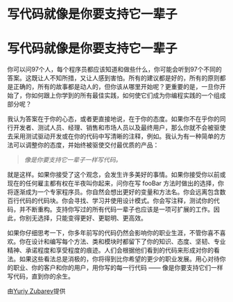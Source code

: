 # 写代码就像是你要支持它一辈子

# 写代码就像是你要支持它一辈子

你可以问97个人，每个程序员都应该知道和做些什么，你可能会听到97个不同的答案。这既让人不知所措，又让人感到害怕。所有的建议都是好的，所有的原则都是正确的，所有的故事都是动人的，但你该从哪里开始呢？更重要的是，一旦你开始了，你如何跟上你学到的所有最佳实践，如何使它们成为你编程实践的一个组成部分呢？

我认为答案在于你的心态，或者更直接地说，在于你的态度。如果你不在乎你的同行开发者、测试人员、经理、销售和市场人员以及最终用户，那么你就不会被驱使去采用测试驱动开发或在你的代码中写清晰的注释，例如。我认为有一种简单的方法可以调整你的态度，并始终被驱使交付最优质的产品：

> *像是你要支持它一辈子一样写代码。*

就是这样。如果你接受了这个观念，会发生许多美好的事情。如果你接受你以前或现在的任何雇主都有权在半夜叫你起来，问你在写 fooBar 方法时做出的选择，你将逐渐成为一个专家程序员。你自然会想出更好的变量和方法名。你会远离包含数百行代码的代码块。你会寻找、学习并使用设计模式。你会写注释，测试你的代码，并不断重构。支持你写过的所有代码一辈子也应该是一项可扩展的工作。因此，你别无选择，只能变得更好、更聪明、更高效。

如果你仔细思考一下，你多年前写的代码仍然会影响你的职业生涯，不管你喜不喜欢。你在设计和编写每个方法、类和模块时都留下了你的知识、态度、坚韧、专业精神、承诺程度和享受程度的痕迹。人们会根据他们看到的代码来形成对你的看法。如果这些看法总是消极的，你将得到比你希望的更少的职业发展。用心对待你的职业、你的客户和你的用户，用你写的每一行代码 —— 像是你要支持它们一样写代码，直到你的余生。

由[Yuriy Zubarev](http://programmer.97things.oreilly.com/wiki/index.php/Yuriy_Zubarev)提供
